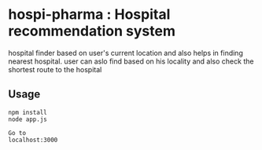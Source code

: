 # hospi-pharma : Hospital recommendation system
hospital finder based on user's current location and also helps in finding nearest hospital.
user can aslo find based on his locality and also check the shortest route to the hospital

## Usage
```
npm install
node app.js

Go to 
localhost:3000
```
